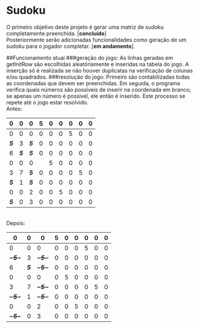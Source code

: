 ﻿# Sudoku
O primeiro objetivo deste projeto é gerar uma matriz de sudoku completamente preenchida. [**concluído**]</br>
Posteriormente serão adicionadas funcionalidades como geração de um sudoku para o jogador completar. [**em andamento**].

##Funcionamento atual
###geração do jogo:
As linhas geradas em getInitRow são escolhidas aleatóriamente e inseridas na tabela do jogo. A inserção só é realizada se não houver duplicatas na verificação de colunas e/ou quadrados.
###resolução do jogo:
Primeiro são contabilizadas todas as coordenadas que devem ser preenchidas. Em seguida, o programa verifica quais números são possíveis de inserir na coordenada em branco; se apenas um número é possível, ele então é inserido. Este processo se repete até o jogo estar resolvido.</br>Antes:


| 0  | 0  | 0  | 5 | 0  | 0  | 0  | 0 | 0 |
|--- |--- |--- |--- |--- |--- |--- |--- |--- |
| 0  | 0  | 0  | 0 | 0  | 0  | 5  | 0 | 0 |
| ***5***  | 3  | ***5***  | 0 | 0  | 0  | 0  | 0 | 0 |
| 6  | ***5***  | ***5***  | 0 | 0  | 0  | 0  | 0 | 0 |
| 0  | 0  | 0  |  | 5  | 0  | 0  | 0 | 0 |
| 3  | 7  | ***5***  | 0 | 0  | 0  | 0  | 5 | 0 |
|***5***  | 1  | ***5***  | 0 | 0  | 0  | 0  | 0 | 0 |
| 0  | 0  | 2  | 0 | 0  | 5  | 0  | 0 | 0 |
| ***5***  | 0  | 3  | 0 | 0  | 0  | 0  | 0 | 0 |

</br>
Depois:
</br>

| 0  | 0  | 0  | 5 | 0  | 0  | 0  | 0 | 0 |
|--- |--- |--- |--- |--- |--- |--- |--- |--- |
| 0  | 0  | 0  | 0 | 0  | 0  | 5  | 0 | 0 |
|~~-***5***-~~| 3  |~~-***5***-~~  | 0 | 0  | 0  | 0  | 0 | 0 |
| 6  | ***5***  | ~~-***5***-~~  | 0 | 0  | 0  | 0  | 0 | 0 |
| 0  | 0  | 0  | 0 | 5  | 0  | 0  | 0 | 0 |
| 3  | 7  |~~-***5***-~~  | 0 | 0  | 0  | 0  | 5 | 0 |
|~~-***5***-~~  | 1  | ~~-***5***-~~  | 0 | 0  | 0  | 0  | 0 | 0 |
| 0  | 0  | 2  | 0 | 0  | 5  | 0  | 0 | 0 |
| ~~-***5***-~~  | 0  | 3  | 0 | 0  | 0  | 0  | 0 | 0 |
